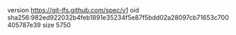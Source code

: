 version https://git-lfs.github.com/spec/v1
oid sha256:982ed922032b4feb1891e35234f5e87f5bdd02a28097cb71653c700405787e39
size 5750
